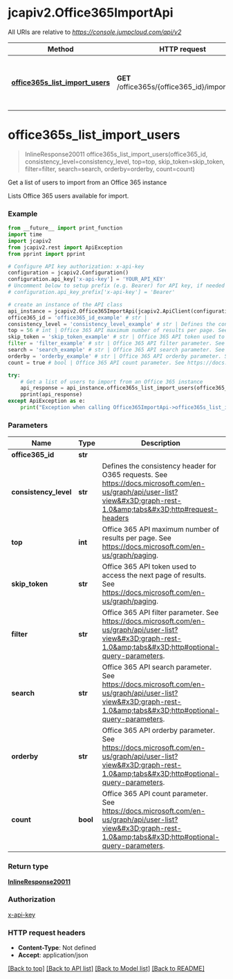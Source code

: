 # jcapiv2.Office365ImportApi

All URIs are relative to *https://console.jumpcloud.com/api/v2*

Method | HTTP request | Description
------------- | ------------- | -------------
[**office365s_list_import_users**](Office365ImportApi.md#office365s_list_import_users) | **GET** /office365s/{office365_id}/import/users | Get a list of users to import from an Office 365 instance

# **office365s_list_import_users**
> InlineResponse20011 office365s_list_import_users(office365_id, consistency_level=consistency_level, top=top, skip_token=skip_token, filter=filter, search=search, orderby=orderby, count=count)

Get a list of users to import from an Office 365 instance

Lists Office 365 users available for import.

### Example
```python
from __future__ import print_function
import time
import jcapiv2
from jcapiv2.rest import ApiException
from pprint import pprint

# Configure API key authorization: x-api-key
configuration = jcapiv2.Configuration()
configuration.api_key['x-api-key'] = 'YOUR_API_KEY'
# Uncomment below to setup prefix (e.g. Bearer) for API key, if needed
# configuration.api_key_prefix['x-api-key'] = 'Bearer'

# create an instance of the API class
api_instance = jcapiv2.Office365ImportApi(jcapiv2.ApiClient(configuration))
office365_id = 'office365_id_example' # str | 
consistency_level = 'consistency_level_example' # str | Defines the consistency header for O365 requests. See https://docs.microsoft.com/en-us/graph/api/user-list?view=graph-rest-1.0&tabs=http#request-headers (optional)
top = 56 # int | Office 365 API maximum number of results per page. See https://docs.microsoft.com/en-us/graph/paging. (optional)
skip_token = 'skip_token_example' # str | Office 365 API token used to access the next page of results. See https://docs.microsoft.com/en-us/graph/paging. (optional)
filter = 'filter_example' # str | Office 365 API filter parameter. See https://docs.microsoft.com/en-us/graph/api/user-list?view=graph-rest-1.0&tabs=http#optional-query-parameters. (optional)
search = 'search_example' # str | Office 365 API search parameter. See https://docs.microsoft.com/en-us/graph/api/user-list?view=graph-rest-1.0&tabs=http#optional-query-parameters. (optional)
orderby = 'orderby_example' # str | Office 365 API orderby parameter. See https://docs.microsoft.com/en-us/graph/api/user-list?view=graph-rest-1.0&tabs=http#optional-query-parameters. (optional)
count = true # bool | Office 365 API count parameter. See https://docs.microsoft.com/en-us/graph/api/user-list?view=graph-rest-1.0&tabs=http#optional-query-parameters. (optional)

try:
    # Get a list of users to import from an Office 365 instance
    api_response = api_instance.office365s_list_import_users(office365_id, consistency_level=consistency_level, top=top, skip_token=skip_token, filter=filter, search=search, orderby=orderby, count=count)
    pprint(api_response)
except ApiException as e:
    print("Exception when calling Office365ImportApi->office365s_list_import_users: %s\n" % e)
```

### Parameters

Name | Type | Description  | Notes
------------- | ------------- | ------------- | -------------
 **office365_id** | **str**|  | 
 **consistency_level** | **str**| Defines the consistency header for O365 requests. See https://docs.microsoft.com/en-us/graph/api/user-list?view&#x3D;graph-rest-1.0&amp;tabs&#x3D;http#request-headers | [optional] 
 **top** | **int**| Office 365 API maximum number of results per page. See https://docs.microsoft.com/en-us/graph/paging. | [optional] 
 **skip_token** | **str**| Office 365 API token used to access the next page of results. See https://docs.microsoft.com/en-us/graph/paging. | [optional] 
 **filter** | **str**| Office 365 API filter parameter. See https://docs.microsoft.com/en-us/graph/api/user-list?view&#x3D;graph-rest-1.0&amp;tabs&#x3D;http#optional-query-parameters. | [optional] 
 **search** | **str**| Office 365 API search parameter. See https://docs.microsoft.com/en-us/graph/api/user-list?view&#x3D;graph-rest-1.0&amp;tabs&#x3D;http#optional-query-parameters. | [optional] 
 **orderby** | **str**| Office 365 API orderby parameter. See https://docs.microsoft.com/en-us/graph/api/user-list?view&#x3D;graph-rest-1.0&amp;tabs&#x3D;http#optional-query-parameters. | [optional] 
 **count** | **bool**| Office 365 API count parameter. See https://docs.microsoft.com/en-us/graph/api/user-list?view&#x3D;graph-rest-1.0&amp;tabs&#x3D;http#optional-query-parameters. | [optional] 

### Return type

[**InlineResponse20011**](InlineResponse20011.md)

### Authorization

[x-api-key](../README.md#x-api-key)

### HTTP request headers

 - **Content-Type**: Not defined
 - **Accept**: application/json

[[Back to top]](#) [[Back to API list]](../README.md#documentation-for-api-endpoints) [[Back to Model list]](../README.md#documentation-for-models) [[Back to README]](../README.md)

